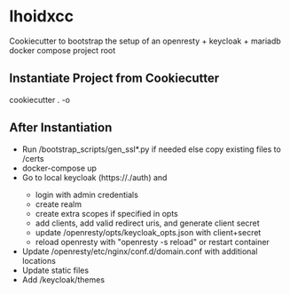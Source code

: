 lhoidxcc
========
Cookiecutter to bootstrap the setup of an openresty + keycloak + mariadb docker compose project root

Instantiate Project from Cookiecutter
-------------------------------------
cookiecutter . -o <output dir>

After Instantiation
-------------------
* Run /bootstrap_scripts/gen_ssl*.py if needed else copy existing files to /certs
* docker-compose up
* Go to local keycloak (https://<domain>.<tld>/auth) and
  * login with admin credentials
  * create realm
  * create extra scopes if specified in opts
  * add clients, add valid redirect uris, and generate client secret
  * update /openresty/opts/keycloak_opts.json with client+secret
  * reload openresty with "openresty -s reload" or restart container
* Update /openresty/etc/nginx/conf.d/domain.conf with additional locations
* Update static files
* Add /keycloak/themes
